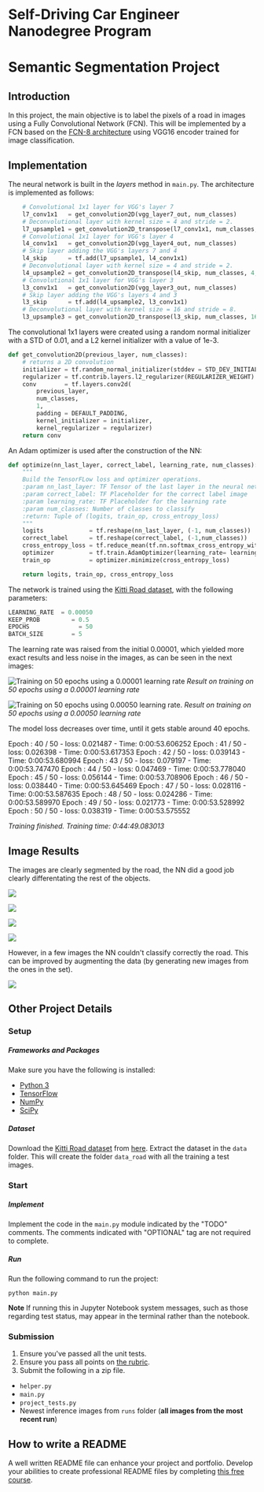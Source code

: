 # Self-Driving Car Engineer Nanodegree Program
# Semantic Segmentation Project

## Introduction
In this project, the main objective is to label the pixels of a road in images using a Fully Convolutional Network (FCN). This will be implemented by a FCN based on the [FCN-8 architecture](https://people.eecs.berkeley.edu/~jonlong/long_shelhamer_fcn.pdf) using VGG16 encoder trained for image classification. 

## Implementation

The neural network is built in the *layers* method in `main.py`. The architecture is implemented as follows:

```python
    # Convolutional 1x1 layer for VGG's layer 7
    l7_conv1x1   = get_convolution2D(vgg_layer7_out, num_classes)
    # Deconvolutional layer with kernel size = 4 and stride = 2.
    l7_upsample1 = get_convolution2D_transpose(l7_conv1x1, num_classes, 4, strides = (2, 2))
    # Convolutional 1x1 layer for VGG's layer 4
    l4_conv1x1   = get_convolution2D(vgg_layer4_out, num_classes)
    # Skip layer adding the VGG's layers 7 and 4
    l4_skip      = tf.add(l7_upsample1, l4_conv1x1)
    # Deconvolutional layer with kernel size = 4 and stride = 2.
    l4_upsample2 = get_convolution2D_transpose(l4_skip, num_classes, 4, strides = (2, 2))
    # Convolutional 1x1 layer for VGG's layer 3
    l3_conv1x1   = get_convolution2D(vgg_layer3_out, num_classes)
    # Skip layer adding the VGG's layers 4 and 3
    l3_skip      = tf.add(l4_upsample2, l3_conv1x1)
    # Deconvolutional layer with kernel size = 16 and stride = 8.
    l3_upsample3 = get_convolution2D_transpose(l3_skip, num_classes, 16, strides = (8, 8))
```
The convolutional 1x1 layers were created using a random normal initializer with a STD of 0.01, and a L2 kernel initializer with a value of 1e-3.

```python
def get_convolution2D(previous_layer, num_classes):
    # returns a 2D convolution
    initializer = tf.random_normal_initializer(stddev = STD_DEV_INITIALIZER)
    regularizer = tf.contrib.layers.l2_regularizer(REGULARIZER_WEIGHT)
    conv        = tf.layers.conv2d(
        previous_layer, 
        num_classes, 
        1, 
        padding = DEFAULT_PADDING, 
        kernel_initializer = initializer, 
        kernel_regularizer = regularizer)
    return conv 
```
An Adam optimizer is used after the construction of the NN:

```python
def optimize(nn_last_layer, correct_label, learning_rate, num_classes):
    """
    Build the TensorFLow loss and optimizer operations.
    :param nn_last_layer: TF Tensor of the last layer in the neural network
    :param correct_label: TF Placeholder for the correct label image
    :param learning_rate: TF Placeholder for the learning rate
    :param num_classes: Number of classes to classify
    :return: Tuple of (logits, train_op, cross_entropy_loss)
    """
    logits             = tf.reshape(nn_last_layer, (-1, num_classes))
    correct_label      = tf.reshape(correct_label, (-1,num_classes))
    cross_entropy_loss = tf.reduce_mean(tf.nn.softmax_cross_entropy_with_logits(logits= logits, labels= correct_label))
    optimizer          = tf.train.AdamOptimizer(learning_rate= learning_rate)
    train_op           = optimizer.minimize(cross_entropy_loss)

    return logits, train_op, cross_entropy_loss
```

The network is trained using the [Kitti Road dataset](http://www.cvlibs.net/datasets/kitti/eval_road.php), with the following parameters:

```python
LEARNING_RATE  = 0.00050
KEEP_PROB         = 0.5
EPOCHS              = 50
BATCH_SIZE        = 5
```

The learning rate was raised from the initial 0.00001, which yielded more exact results and less noise in the images, as can be seen in the next images:

![Training on 50 epochs using a 0.00001 learning rate](/home/carlos/work/source/repo_sdce/repo_courses_udacity/SDCE/CarND-Semantic-Segmentation/report_images/initial_learning_rate.png  "Training on 50 epochs using a 0.00001 learning rate")
*Result on training on 50 epochs using a 0.00001 learning rate*

![Training on 50 epochs using 0.00050 learning rate.](/home/carlos/work/source/repo_sdce/repo_courses_udacity/SDCE/CarND-Semantic-Segmentation/report_images/final_learning_rate.png  "Training on 50 epochs using 0.00050 learning rate.")
*Result on training on 50 epochs using a 0.00050 learning rate*

The model loss decreases over time, until it gets stable around 40 epochs.

Epoch : 40 / 50 - loss: 0.021487 - Time: 0:00:53.606252
Epoch : 41 / 50 - loss: 0.026398 - Time: 0:00:53.617353
Epoch : 42 / 50 - loss: 0.039143 - Time: 0:00:53.680994
Epoch : 43 / 50 - loss: 0.079197 - Time: 0:00:53.747470
Epoch : 44 / 50 - loss: 0.047469 - Time: 0:00:53.778040
Epoch : 45 / 50 - loss: 0.056144 - Time: 0:00:53.708906
Epoch : 46 / 50 - loss: 0.038440 - Time: 0:00:53.645469
Epoch : 47 / 50 - loss: 0.028116 - Time: 0:00:53.587635
Epoch : 48 / 50 - loss: 0.024286 - Time: 0:00:53.589970
Epoch : 49 / 50 - loss: 0.021773 - Time: 0:00:53.528992
Epoch : 50 / 50 - loss: 0.038319 - Time: 0:00:53.575552

*Training finished. Training time: 0:44:49.083013*

## Image Results

The images are clearly segmented by the road, the NN did a good job clearly differentating the rest of the objects. 

![](/home/carlos/work/source/repo_sdce/repo_courses_udacity/SDCE/CarND-Semantic-Segmentation/report_images/uu_000057.png) 

![](/home/carlos/work/source/repo_sdce/repo_courses_udacity/SDCE/CarND-Semantic-Segmentation/report_images/uu_000072.png) 

![](/home/carlos/work/source/repo_sdce/repo_courses_udacity/SDCE/CarND-Semantic-Segmentation/report_images/uu_000085.png) 

![](/home/carlos/work/source/repo_sdce/repo_courses_udacity/SDCE/CarND-Semantic-Segmentation/report_images/improvements.png) 

However, in a few images the NN couldn't classify correctly the road. This can be improved by augmenting the data (by generating new images from the ones in the set).

![](/home/carlos/work/source/repo_sdce/repo_courses_udacity/SDCE/CarND-Semantic-Segmentation/report_images/um_000070.png) 

## Other Project Details
### Setup
##### Frameworks and Packages
Make sure you have the following is installed:
 - [Python 3](https://www.python.org/)
 - [TensorFlow](https://www.tensorflow.org/)
 - [NumPy](http://www.numpy.org/)
 - [SciPy](https://www.scipy.org/)
##### Dataset
Download the [Kitti Road dataset](http://www.cvlibs.net/datasets/kitti/eval_road.php) from [here](http://www.cvlibs.net/download.php?file=data_road.zip).  Extract the dataset in the `data` folder.  This will create the folder `data_road` with all the training a test images.

### Start
##### Implement
Implement the code in the `main.py` module indicated by the "TODO" comments.
The comments indicated with "OPTIONAL" tag are not required to complete.
##### Run
Run the following command to run the project:
```
python main.py
```
**Note** If running this in Jupyter Notebook system messages, such as those regarding test status, may appear in the terminal rather than the notebook.

### Submission
1. Ensure you've passed all the unit tests.
2. Ensure you pass all points on [the rubric](https://review.udacity.com/#!/rubrics/989/view).
3. Submit the following in a zip file.
 - `helper.py`
 - `main.py`
 - `project_tests.py`
 - Newest inference images from `runs` folder  (**all images from the most recent run**)
 
 ## How to write a README
A well written README file can enhance your project and portfolio.  Develop your abilities to create professional README files by completing [this free course](https://www.udacity.com/course/writing-readmes--ud777).
